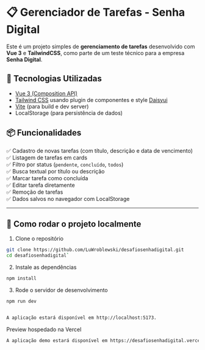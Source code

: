 # 📋 Gerenciador de Tarefas - Senha Digital

Este é um projeto simples de **gerenciamento de tarefas** desenvolvido com **Vue 3** e **TailwindCSS**, como parte de um teste técnico para a empresa **Senha Digital**.

## 🔧 Tecnologias Utilizadas

- [Vue 3 (Composition API)](https://vuejs.org/)
- [Tailwind CSS](https://tailwindcss.com/) usando plugin de componentes e style [Daisyui](https://daisyui.com/)
- [Vite](https://vitejs.dev/) (para build e dev server)
- LocalStorage (para persistência de dados)

## 📦 Funcionalidades

✅ Cadastro de novas tarefas (com título, descrição e data de vencimento)  
✅ Listagem de tarefas em cards  
✅ Filtro por status (`pendente`, `concluído`, `todos`)  
✅ Busca textual por título ou descrição  
✅ Marcar tarefa como concluída  
✅ Editar tarefa diretamente  
✅ Remoção de tarefas  
✅ Dados salvos no navegador com LocalStorage

---

## 🚀 Como rodar o projeto localmente

1. Clone o repositório

```bash
git clone https://github.com/LuWroblewski/desafiosenhadigital.git
cd desafiosenhadigital`
```

2. Instale as dependências

```bash
npm install
```

3. Rode o servidor de desenvolvimento

```bash
npm run dev


A aplicação estará disponível em http://localhost:5173.
```

Preview hospedado na Vercel

```bash
A aplicação demo estará disponível em https://desafiosenhadigital.vercel.app.

```
